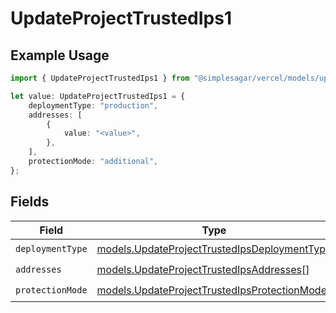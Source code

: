 # UpdateProjectTrustedIps1

## Example Usage

```typescript
import { UpdateProjectTrustedIps1 } from "@simplesagar/vercel/models/updateprojectop.js";

let value: UpdateProjectTrustedIps1 = {
    deploymentType: "production",
    addresses: [
        {
            value: "<value>",
        },
    ],
    protectionMode: "additional",
};
```

## Fields

| Field                                                                                              | Type                                                                                               | Required                                                                                           | Description                                                                                        |
| -------------------------------------------------------------------------------------------------- | -------------------------------------------------------------------------------------------------- | -------------------------------------------------------------------------------------------------- | -------------------------------------------------------------------------------------------------- |
| `deploymentType`                                                                                   | [models.UpdateProjectTrustedIpsDeploymentType](../models/updateprojecttrustedipsdeploymenttype.md) | :heavy_check_mark:                                                                                 | N/A                                                                                                |
| `addresses`                                                                                        | [models.UpdateProjectTrustedIpsAddresses](../models/updateprojecttrustedipsaddresses.md)[]         | :heavy_check_mark:                                                                                 | N/A                                                                                                |
| `protectionMode`                                                                                   | [models.UpdateProjectTrustedIpsProtectionMode](../models/updateprojecttrustedipsprotectionmode.md) | :heavy_check_mark:                                                                                 | N/A                                                                                                |